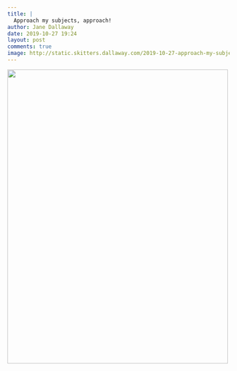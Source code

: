 ```yaml
---
title: |
  Approach my subjects, approach!
author: Jane Dallaway
date: 2019-10-27 19:24
layout: post
comments: true
image: http://static.skitters.dallaway.com/2019-10-27-approach-my-subjects--approach-thumb-1-IMG-0074.JPG
---
```


<div>
        <a href="http://static.skitters.dallaway.com/2019-10-27-approach-my-subjects--approach-fullsize-1-IMG-0074.JPG">
          <img src="http://static.skitters.dallaway.com/2019-10-27-approach-my-subjects--approach-thumb-1-IMG-0074.JPG" width="500" height="667"/>
        </a>
      </div>


  
      